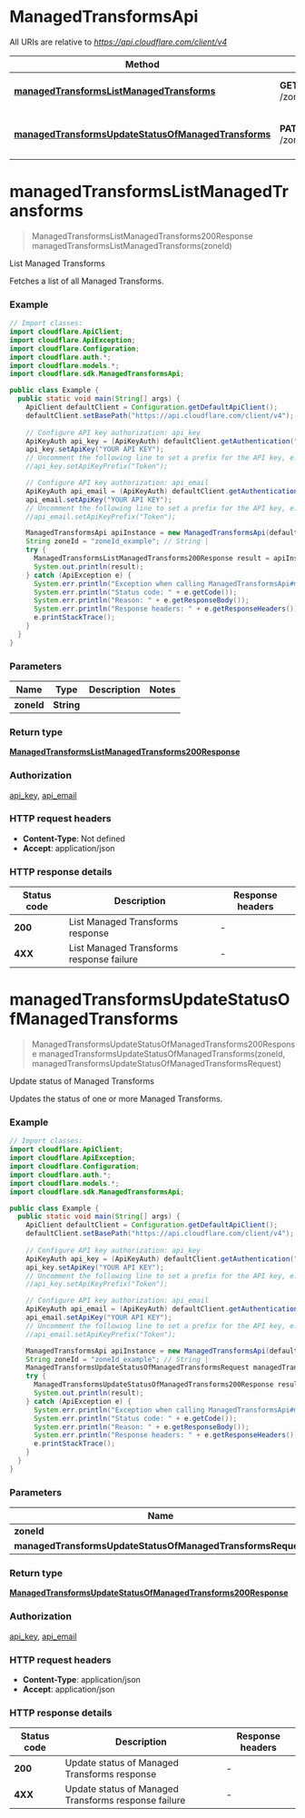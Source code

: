 # ManagedTransformsApi

All URIs are relative to *https://api.cloudflare.com/client/v4*

| Method | HTTP request | Description |
|------------- | ------------- | -------------|
| [**managedTransformsListManagedTransforms**](ManagedTransformsApi.md#managedTransformsListManagedTransforms) | **GET** /zones/{zone_id}/managed_headers | List Managed Transforms |
| [**managedTransformsUpdateStatusOfManagedTransforms**](ManagedTransformsApi.md#managedTransformsUpdateStatusOfManagedTransforms) | **PATCH** /zones/{zone_id}/managed_headers | Update status of Managed Transforms |


<a id="managedTransformsListManagedTransforms"></a>
# **managedTransformsListManagedTransforms**
> ManagedTransformsListManagedTransforms200Response managedTransformsListManagedTransforms(zoneId)

List Managed Transforms

Fetches a list of all Managed Transforms.

### Example
```java
// Import classes:
import cloudflare.ApiClient;
import cloudflare.ApiException;
import cloudflare.Configuration;
import cloudflare.auth.*;
import cloudflare.models.*;
import cloudflare.sdk.ManagedTransformsApi;

public class Example {
  public static void main(String[] args) {
    ApiClient defaultClient = Configuration.getDefaultApiClient();
    defaultClient.setBasePath("https://api.cloudflare.com/client/v4");
    
    // Configure API key authorization: api_key
    ApiKeyAuth api_key = (ApiKeyAuth) defaultClient.getAuthentication("api_key");
    api_key.setApiKey("YOUR API KEY");
    // Uncomment the following line to set a prefix for the API key, e.g. "Token" (defaults to null)
    //api_key.setApiKeyPrefix("Token");

    // Configure API key authorization: api_email
    ApiKeyAuth api_email = (ApiKeyAuth) defaultClient.getAuthentication("api_email");
    api_email.setApiKey("YOUR API KEY");
    // Uncomment the following line to set a prefix for the API key, e.g. "Token" (defaults to null)
    //api_email.setApiKeyPrefix("Token");

    ManagedTransformsApi apiInstance = new ManagedTransformsApi(defaultClient);
    String zoneId = "zoneId_example"; // String | 
    try {
      ManagedTransformsListManagedTransforms200Response result = apiInstance.managedTransformsListManagedTransforms(zoneId);
      System.out.println(result);
    } catch (ApiException e) {
      System.err.println("Exception when calling ManagedTransformsApi#managedTransformsListManagedTransforms");
      System.err.println("Status code: " + e.getCode());
      System.err.println("Reason: " + e.getResponseBody());
      System.err.println("Response headers: " + e.getResponseHeaders());
      e.printStackTrace();
    }
  }
}
```

### Parameters

| Name | Type | Description  | Notes |
|------------- | ------------- | ------------- | -------------|
| **zoneId** | **String**|  | |

### Return type

[**ManagedTransformsListManagedTransforms200Response**](ManagedTransformsListManagedTransforms200Response.md)

### Authorization

[api_key](../README.md#api_key), [api_email](../README.md#api_email)

### HTTP request headers

 - **Content-Type**: Not defined
 - **Accept**: application/json

### HTTP response details
| Status code | Description | Response headers |
|-------------|-------------|------------------|
| **200** | List Managed Transforms response |  -  |
| **4XX** | List Managed Transforms response failure |  -  |

<a id="managedTransformsUpdateStatusOfManagedTransforms"></a>
# **managedTransformsUpdateStatusOfManagedTransforms**
> ManagedTransformsUpdateStatusOfManagedTransforms200Response managedTransformsUpdateStatusOfManagedTransforms(zoneId, managedTransformsUpdateStatusOfManagedTransformsRequest)

Update status of Managed Transforms

Updates the status of one or more Managed Transforms.

### Example
```java
// Import classes:
import cloudflare.ApiClient;
import cloudflare.ApiException;
import cloudflare.Configuration;
import cloudflare.auth.*;
import cloudflare.models.*;
import cloudflare.sdk.ManagedTransformsApi;

public class Example {
  public static void main(String[] args) {
    ApiClient defaultClient = Configuration.getDefaultApiClient();
    defaultClient.setBasePath("https://api.cloudflare.com/client/v4");
    
    // Configure API key authorization: api_key
    ApiKeyAuth api_key = (ApiKeyAuth) defaultClient.getAuthentication("api_key");
    api_key.setApiKey("YOUR API KEY");
    // Uncomment the following line to set a prefix for the API key, e.g. "Token" (defaults to null)
    //api_key.setApiKeyPrefix("Token");

    // Configure API key authorization: api_email
    ApiKeyAuth api_email = (ApiKeyAuth) defaultClient.getAuthentication("api_email");
    api_email.setApiKey("YOUR API KEY");
    // Uncomment the following line to set a prefix for the API key, e.g. "Token" (defaults to null)
    //api_email.setApiKeyPrefix("Token");

    ManagedTransformsApi apiInstance = new ManagedTransformsApi(defaultClient);
    String zoneId = "zoneId_example"; // String | 
    ManagedTransformsUpdateStatusOfManagedTransformsRequest managedTransformsUpdateStatusOfManagedTransformsRequest = new ManagedTransformsUpdateStatusOfManagedTransformsRequest(); // ManagedTransformsUpdateStatusOfManagedTransformsRequest | 
    try {
      ManagedTransformsUpdateStatusOfManagedTransforms200Response result = apiInstance.managedTransformsUpdateStatusOfManagedTransforms(zoneId, managedTransformsUpdateStatusOfManagedTransformsRequest);
      System.out.println(result);
    } catch (ApiException e) {
      System.err.println("Exception when calling ManagedTransformsApi#managedTransformsUpdateStatusOfManagedTransforms");
      System.err.println("Status code: " + e.getCode());
      System.err.println("Reason: " + e.getResponseBody());
      System.err.println("Response headers: " + e.getResponseHeaders());
      e.printStackTrace();
    }
  }
}
```

### Parameters

| Name | Type | Description  | Notes |
|------------- | ------------- | ------------- | -------------|
| **zoneId** | **String**|  | |
| **managedTransformsUpdateStatusOfManagedTransformsRequest** | [**ManagedTransformsUpdateStatusOfManagedTransformsRequest**](ManagedTransformsUpdateStatusOfManagedTransformsRequest.md)|  | |

### Return type

[**ManagedTransformsUpdateStatusOfManagedTransforms200Response**](ManagedTransformsUpdateStatusOfManagedTransforms200Response.md)

### Authorization

[api_key](../README.md#api_key), [api_email](../README.md#api_email)

### HTTP request headers

 - **Content-Type**: application/json
 - **Accept**: application/json

### HTTP response details
| Status code | Description | Response headers |
|-------------|-------------|------------------|
| **200** | Update status of Managed Transforms response |  -  |
| **4XX** | Update status of Managed Transforms response failure |  -  |

